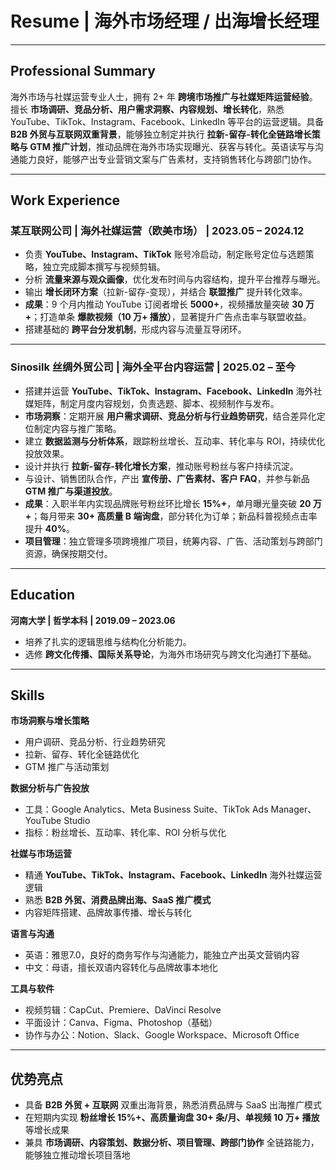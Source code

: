 # **Resume | 海外市场经理 / 出海增长经理**

---

## **Professional Summary**

海外市场与社媒运营专业人士，拥有 2+ 年 **跨境市场推广与社媒矩阵运营经验**。擅长 **市场调研、竞品分析、用户需求洞察、内容规划、增长转化**，熟悉 YouTube、TikTok、Instagram、Facebook、LinkedIn 等平台的运营逻辑。具备 **B2B 外贸与互联网双重背景**，能够独立制定并执行 **拉新-留存-转化全链路增长策略与 GTM 推广计划**，推动品牌在海外市场实现曝光、获客与转化。英语读写与沟通能力良好，能够产出专业营销文案与广告素材，支持销售转化与跨部门协作。

---

## **Work Experience**

### **某互联网公司 | 海外社媒运营（欧美市场） | 2023.05 – 2024.12**

* 负责 **YouTube、Instagram、TikTok** 账号冷启动，制定账号定位与选题策略，独立完成脚本撰写与视频剪辑。
* 分析 **流量来源与观众画像**，优化发布时间与内容结构，提升平台推荐与曝光。
* 输出 **增长闭环方案**（拉新-留存-变现），并结合 **联盟推广** 提升转化效率。
* **成果**：9 个月内推动 YouTube 订阅者增长 **5000+**，视频播放量突破 **30 万+**；打造单条 **爆款视频（10 万+ 播放）**，显著提升广告点击率与联盟收益。
* 搭建基础的 **跨平台分发机制**，形成内容与流量互导闭环。

---

### **Sinosilk 丝绸外贸公司 | 海外全平台内容运营 | 2025.02 – 至今**

* 搭建并运营 **YouTube、TikTok、Instagram、Facebook、LinkedIn** 海外社媒矩阵，制定月度内容规划，负责选题、脚本、视频制作与发布。
* **市场洞察**：定期开展 **用户需求调研、竞品分析与行业趋势研究**，结合差异化定位制定内容与推广策略。
* 建立 **数据监测与分析体系**，跟踪粉丝增长、互动率、转化率与 ROI，持续优化投放效果。
* 设计并执行 **拉新-留存-转化增长方案**，推动账号粉丝与客户持续沉淀。
* 与设计、销售团队合作，产出 **宣传册、广告素材、客户 FAQ**，并参与新品 **GTM 推广与渠道投放**。
* **成果**：入职半年内实现品牌账号粉丝环比增长 **15%+**，单月曝光量突破 **20 万+**；每月带来 **30+ 高质量 B 端询盘**，部分转化为订单；新品科普视频点击率提升 **40%**。
* **项目管理**：独立管理多项跨境推广项目，统筹内容、广告、活动策划与跨部门资源，确保按期交付。

---

## **Education**

**河南大学 | 哲学本科 | 2019.09 – 2023.06**

* 培养了扎实的逻辑思维与结构化分析能力。
* 选修 **跨文化传播、国际关系导论**，为海外市场研究与跨文化沟通打下基础。

---

## **Skills**

**市场洞察与增长策略**

* 用户调研、竞品分析、行业趋势研究
* 拉新、留存、转化全链路优化
* GTM 推广与活动策划

**数据分析与广告投放**

* 工具：Google Analytics、Meta Business Suite、TikTok Ads Manager、YouTube Studio
* 指标：粉丝增长、互动率、转化率、ROI 分析与优化

**社媒与市场运营**

* 精通 **YouTube、TikTok、Instagram、Facebook、LinkedIn** 海外社媒运营逻辑
* 熟悉 **B2B 外贸、消费品牌出海、SaaS 推广模式**
* 内容矩阵搭建、品牌故事传播、增长与转化

**语言与沟通**

* 英语：雅思7.0，良好的商务写作与沟通能力，能独立产出英文营销内容
* 中文：母语，擅长双语内容转化与品牌故事本地化

**工具与软件**

* 视频剪辑：CapCut、Premiere、DaVinci Resolve
* 平面设计：Canva、Figma、Photoshop（基础）
* 协作与办公：Notion、Slack、Google Workspace、Microsoft Office

---

## **优势亮点**

* 具备 **B2B 外贸 + 互联网** 双重出海背景，熟悉消费品牌与 SaaS 出海推广模式
* 在短期内实现 **粉丝增长 15%+、高质量询盘 30+ 条/月、单视频 10 万+ 播放** 等增长成果
* 兼具 **市场调研、内容策划、数据分析、项目管理、跨部门协作** 全链路能力，能够独立推动增长项目落地